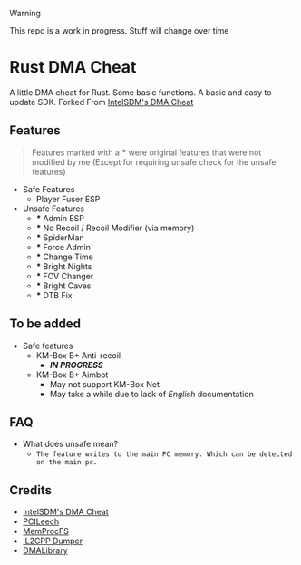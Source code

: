 > [!WARNING]
> This repo is a work in progress. Stuff will change over time

# Rust DMA Cheat
A little DMA cheat for Rust. Some basic functions. A basic and easy to update SDK. 
Forked From [IntelSDM's DMA Cheat](https://github.com/IntelSDM/RustDMACheat)

## Features
> Features marked with a **\*** were original features that were not modified by me (Except for requiring unsafe check for the unsafe features)
- Safe Features
    * Player Fuser ESP
- Unsafe Features
    * **\*** Admin ESP
    * **\*** No Recoil / Recoil Modifier (via memory)
    * **\*** SpiderMan
    * **\*** Force Admin
    * **\*** Change Time
    * **\*** Bright Nights
    * **\*** FOV Changer
    * **\*** Bright Caves
    * **\*** DTB Fix

## To be added
- Safe features
    * KM-Box B+ Anti-recoil
      * ***IN PROGRESS***
    * KM-Box B+ Aimbot 
      * May not support KM-Box Net
      * May take a while due to lack of *English* documentation

## FAQ
- What does unsafe mean?
    * `The feature writes to the main PC memory. Which can be detected on the main pc.`

## Credits
* [IntelSDM's DMA Cheat](https://github.com/IntelSDM/RustDMACheat)
* [PCILeech](https://github.com/ufrisk/pcileech)
* [MemProcFS](https://github.com/ufrisk/MemProcFS)
* [IL2CPP Dumper](https://github.com/Perfare/Il2CppDumper)
* [DMALibrary](https://github.com/Metick/DMALibrary/tree/Master)
  
